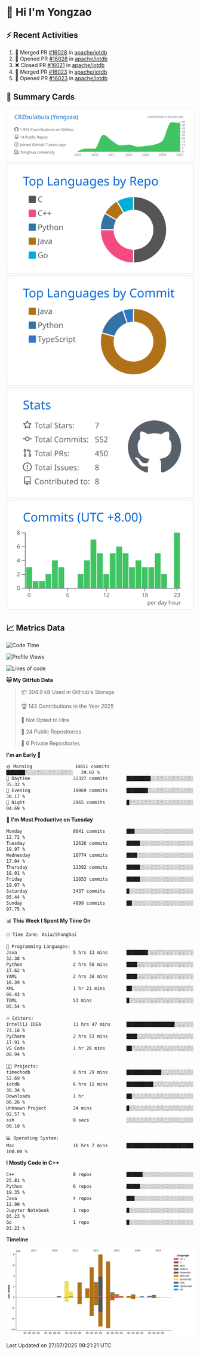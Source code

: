 # 👋 Hi I'm Yongzao

## ⚡ Recent Activities
<!--START_SECTION:activity-->
1. 🎉 Merged PR [#16028](https://github.com/apache/iotdb/pull/16028) in [apache/iotdb](https://github.com/apache/iotdb)
2. 💪 Opened PR [#16028](https://github.com/apache/iotdb/pull/16028) in [apache/iotdb](https://github.com/apache/iotdb)
3. ❌ Closed PR [#16021](https://github.com/apache/iotdb/pull/16021) in [apache/iotdb](https://github.com/apache/iotdb)
4. 🎉 Merged PR [#16023](https://github.com/apache/iotdb/pull/16023) in [apache/iotdb](https://github.com/apache/iotdb)
5. 💪 Opened PR [#16023](https://github.com/apache/iotdb/pull/16023) in [apache/iotdb](https://github.com/apache/iotdb)
<!--END_SECTION:activity-->

## 🎑 Summary Cards

[![](https://raw.githubusercontent.com/CRZbulabula/CRZbulabula/main/profile-summary-card-output/github/0-profile-details.svg)](https://github.com/vn7n24fzkq/github-profile-summary-cards)
[![](https://raw.githubusercontent.com/CRZbulabula/CRZbulabula/main/profile-summary-card-output/github/1-repos-per-language.svg)](https://github.com/vn7n24fzkq/github-profile-summary-cards) [![](https://raw.githubusercontent.com/CRZbulabula/CRZbulabula/main/profile-summary-card-output/github/2-most-commit-language.svg)](https://github.com/vn7n24fzkq/github-profile-summary-cards)
[![](https://raw.githubusercontent.com/CRZbulabula/CRZbulabula/main/profile-summary-card-output/github/3-stats.svg)](https://github.com/vn7n24fzkq/github-profile-summary-cards) [![](https://raw.githubusercontent.com/CRZbulabula/CRZbulabula/main/profile-summary-card-output/github/4-productive-time.svg)](https://github.com/vn7n24fzkq/github-profile-summary-cards)

## 📈 Metrics Data

<!--START_SECTION:waka-->
![Code Time](http://img.shields.io/badge/Code%20Time-1%2C090%20hrs%2050%20mins-blue)

![Profile Views](http://img.shields.io/badge/Profile%20Views-0-blue)

![Lines of code](https://img.shields.io/badge/From%20Hello%20World%20I%27ve%20Written-34.9%20million%20lines%20of%20code-blue)

**🐱 My GitHub Data** 

> 📦 304.9 kB Used in GitHub's Storage 
 > 
> 🏆 143 Contributions in the Year 2025
 > 
> 🚫 Not Opted to Hire
 > 
> 📜 24 Public Repositories 
 > 
> 🔑 6 Private Repositories 
 > 
**I'm an Early 🐤** 

```text
🌞 Morning                18851 commits       ███████░░░░░░░░░░░░░░░░░░   29.82 % 
🌆 Daytime                22327 commits       █████████░░░░░░░░░░░░░░░░   35.32 % 
🌃 Evening                19069 commits       ████████░░░░░░░░░░░░░░░░░   30.17 % 
🌙 Night                  2965 commits        █░░░░░░░░░░░░░░░░░░░░░░░░   04.69 % 
```
📅 **I'm Most Productive on Tuesday** 

```text
Monday                   8041 commits        ███░░░░░░░░░░░░░░░░░░░░░░   12.72 % 
Tuesday                  12626 commits       █████░░░░░░░░░░░░░░░░░░░░   19.97 % 
Wednesday                10774 commits       ████░░░░░░░░░░░░░░░░░░░░░   17.04 % 
Thursday                 11382 commits       █████░░░░░░░░░░░░░░░░░░░░   18.01 % 
Friday                   12053 commits       █████░░░░░░░░░░░░░░░░░░░░   19.07 % 
Saturday                 3437 commits        █░░░░░░░░░░░░░░░░░░░░░░░░   05.44 % 
Sunday                   4899 commits        ██░░░░░░░░░░░░░░░░░░░░░░░   07.75 % 
```


📊 **This Week I Spent My Time On** 

```text
🕑︎ Time Zone: Asia/Shanghai

💬 Programming Languages: 
Java                     5 hrs 13 mins       ████████░░░░░░░░░░░░░░░░░   32.38 % 
Python                   2 hrs 50 mins       ████░░░░░░░░░░░░░░░░░░░░░   17.62 % 
YAML                     2 hrs 38 mins       ████░░░░░░░░░░░░░░░░░░░░░   16.39 % 
XML                      1 hr 21 mins        ██░░░░░░░░░░░░░░░░░░░░░░░   08.43 % 
TOML                     53 mins             █░░░░░░░░░░░░░░░░░░░░░░░░   05.54 % 

🔥 Editors: 
IntelliJ IDEA            11 hrs 47 mins      ██████████████████░░░░░░░   73.16 % 
PyCharm                  2 hrs 53 mins       ████░░░░░░░░░░░░░░░░░░░░░   17.91 % 
VS Code                  1 hr 26 mins        ██░░░░░░░░░░░░░░░░░░░░░░░   08.94 % 

🐱‍💻 Projects: 
timechodb                8 hrs 29 mins       █████████████░░░░░░░░░░░░   52.69 % 
iotdb                    6 hrs 11 mins       ██████████░░░░░░░░░░░░░░░   38.34 % 
Downloads                1 hr                ██░░░░░░░░░░░░░░░░░░░░░░░   06.26 % 
Unknown Project          24 mins             █░░░░░░░░░░░░░░░░░░░░░░░░   02.57 % 
ssh                      0 secs              ░░░░░░░░░░░░░░░░░░░░░░░░░   00.10 % 

💻 Operating System: 
Mac                      16 hrs 7 mins       █████████████████████████   100.00 % 
```

**I Mostly Code in C++** 

```text
C++                      8 repos             ██████░░░░░░░░░░░░░░░░░░░   25.81 % 
Python                   6 repos             █████░░░░░░░░░░░░░░░░░░░░   19.35 % 
Java                     4 repos             ███░░░░░░░░░░░░░░░░░░░░░░   12.90 % 
Jupyter Notebook         1 repo              █░░░░░░░░░░░░░░░░░░░░░░░░   03.23 % 
Go                       1 repo              █░░░░░░░░░░░░░░░░░░░░░░░░   03.23 % 
```



**Timeline**

![Lines of Code chart](https://raw.githubusercontent.com/CRZbulabula/CRZbulabula/main/assets/bar_graph.png)


 Last Updated on 27/07/2025 08:21:21 UTC
<!--END_SECTION:waka-->


